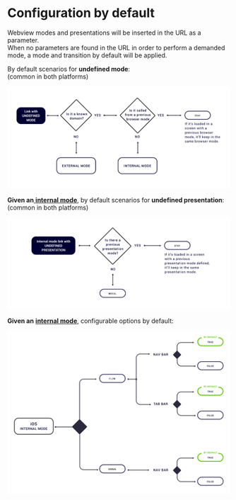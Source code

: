 # Configuration by default

Webview modes and presentations will be inserted in the URL as a parameter.   
When no parameters are found in the URL in order to perform a demanded mode, a mode and transition by default will be applied. 

By default scenarios for **undefined mode**:  
\(common in both platforms\)

![](../../../.gitbook/assets/bydefault_undefined_mode.png)

**Given an**[ **internal mode**](../android/internal/), by default scenarios for **undefined presentation**:  
\(common in both platforms\)

![](../../../.gitbook/assets/bydefault_internal_undefined_presentation.png)

**Given an** [**internal mode**](https://tef-novum.gitbook.io/novum/~/edit/drafts/-L_lhdpNgDzMLvPhEui4/design/webviews/android/internal), configurable options by default:

![](../../../.gitbook/assets/ios_bydefault_internal_configuration.png)



